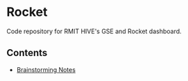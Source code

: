 # Rocket

Code repository for RMIT HIVE's GSE and Rocket dashboard.

## Contents

- [Brainstorming Notes](notes/brainstorming.md)